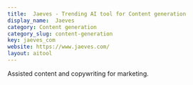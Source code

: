 ```yaml
---
title:  Jaeves - Trending AI tool for Content generation
display_name:  Jaeves
category: Content generation
category_slug: content-generation
key: jaeves_com
website: https://www.jaeves.com/
layout: aitool
---
```


Assisted content and copywriting for marketing.
